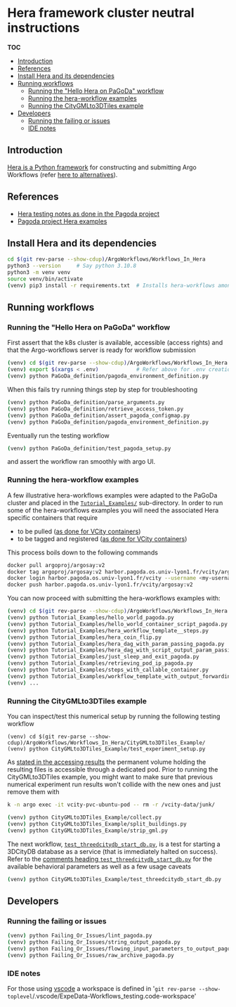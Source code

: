# Hera framework cluster neutral instructions 

**TOC**
<!-- TOC -->

- [Introduction](#introduction)
- [References](#references)
- [Install Hera and its dependencies](#install-hera-and-its-dependencies)
- [Running workflows](#running-workflows)
  - [Running the "Hello Hera on PaGoDa" workflow](#running-the-hello-hera-on-pagoda-workflow)
  - [Running the hera-workflow examples](#running-the-hera-workflow-examples)
  - [Running the CityGMLto3DTiles example](#running-the-citygmlto3dtiles-example)
- [Developers](#developers)
  - [Running the failing or issues](#running-the-failing-or-issues)
  - [IDE notes](#ide-notes)

<!-- /TOC -->

## Introduction
[Hera is a Python framework](https://github.com/argoproj-labs/hera-workflows)
for constructing and submitting Argo Workflows (refer
[here to alternatives](PythonWrappersAlternative.md)).

## References

* [Hera testing notes as done in the Pagoda project](https://gitlab.liris.cnrs.fr/pagoda/pagoda-charts-management/argo-workflows/-/blob/develop/argodocs/docs/heraworkflows.md)
* [Pagoda project Hera examples](https://gitlab.liris.cnrs.fr/pagoda/pagoda-charts-management/argo-workflows/-/tree/develop/hera-script)


## Install Hera and its dependencies

```bash
cd $(git rev-parse --show-cdup)/ArgoWorkflows/Workflows_In_Hera
python3 --version     # Say python 3.10.8 
python3 -m venv venv
source venv/bin/activate
(venv) pip3 install -r requirements.txt  # Installs hera-workflows among others
```

## Running workflows

### Running the "Hello Hera on PaGoDa" workflow

First assert that the k8s cluster is available, accessible (access rights) and
that the Argo-workflows server is ready for workflow submission  

```bash
(venv) cd $(git rev-parse --show-cdup)/ArgoWorkflows/Workflows_In_Hera
(venv) export $(xargs < .env)            # Refer above for .env creation
(venv) python PaGoDa_definition/pagoda_environment_definition.py
```

When this fails try running things step by step for troubleshooting

```bash
(venv) python PaGoDa_definition/parse_arguments.py
(venv) python PaGoDa_definition/retrieve_access_token.py
(venv) python PaGoDa_definition/assert_pagoda_configmap.py
(venv) python PaGoDa_definition/pagoda_environment_definition.py 
```

Eventually run the testing workflow

```bash
(venv) python PaGoDa_definition/test_pagoda_setup.py
```

and assert the workflow ran smoothly with argo UI.

### Running the hera-workflow examples

A few illustrative hera-workflows examples were adapted to the PaGoDa cluster
and placed in the 
[`Tutorial_Examples/`](../Workflows_In_Hera/Tutorial_Examples/) sub-directory.
In order to run some of the hera-workflows examples you will need the associated 
Hera specific containers that require
* to be pulled 
  ([as done for VCity containers](../With_CLI_Generic/Readme.md#buildpull-the-required-containers)) 
* to be tagged and registered
  ([as done for VCity containers](../On_PaGoDA_cluster/Readme.md#registering-the-container-images))

This process boils down to the following commands
```bash
docker pull argoproj/argosay:v2
docker tag argoproj/argosay:v2 harbor.pagoda.os.univ-lyon1.fr/vcity/argosay:v2
docker login harbor.pagoda.os.univ-lyon1.fr/vcity --username <my-username>
docker push harbor.pagoda.os.univ-lyon1.fr/vcity/argosay:v2
```

You can now proceed with submitting the hera-workflows examples with:

```bash
(venv) cd $(git rev-parse --show-cdup)/ArgoWorkflows/Workflows_In_Hera
(venv) python Tutorial_Examples/hello_world_pagoda.py
(venv) python Tutorial_Examples/hello_world_container_script_pagoda.py
(venv) python Tutorial_Examples/hera_workflow_template__steps.py
(venv) python Tutorial_Examples/hera_coin_flip.py
(venv) python Tutorial_Examples/hera_dag_with_param_passing_pagoda.py 
(venv) python Tutorial_Examples/hera_dag_with_script_output_param_passing_pagoda.py
(venv) python Tutorial_Examples/just_sleep_and_exit_pagoda.py
(venv) python Tutorial_Examples/retrieving_pod_ip_pagoda.py
(venv) python Tutorial_Examples/steps_with_callable_container.py
(venv) python Tutorial_Examples/workflow_template_with_output_forwarding.py
(venv) ...
```

### Running the CityGMLto3DTiles example

You can inspect/test this numerical setup by running the following testing
workflow

```
(venv) cd $(git rev-parse --show-cdup)/ArgoWorkflows/Workflows_In_Hera/CityGMLto3DTiles_Example/
(venv) python CityGMLto3DTiles_Example/test_experiment_setup.py
```

As
[stated in the accessing results](../On_PaGoDA_cluster/Readme.md#accessing-results)
the permanent volume holding the resulting files is accessible through a
dedicated pod. 
Prior to running the CityGMLto3DTiles example, you might want to make sure that 
previous numerical experiment run results won't collide with the new ones 
and just remove them with
```bash
k -n argo exec -it vcity-pvc-ubuntu-pod -- rm -r /vcity-data/junk/
```


```bash
(venv) python CityGMLto3DTiles_Example/collect.py
(venv) python CityGMLto3DTiles_Example/split_buildings.py
(venv) python CityGMLto3DTiles_Example/strip_gml.py 
```

The next workflow, 
[`test_threedcitydb_start_db.py`](../Workflows_In_Hera/CityGMLto3DTiles_Example/test_threedcitydb_start_db.py),
is a test for starting a 3DCityDB database as a service (that is immediately
halted on success). Refer to the
[comments heading `test_threedcitydb_start_db.py`](../Workflows_In_Hera/CityGMLto3DTiles_Example/test_threedcitydb_start_db.py)
for the available behavioral parameters as well as a few usage caveats
```bash
(venv) python CityGMLto3DTiles_Example/test_threedcitydb_start_db.py
```

## Developers

### Running the failing or issues
```bash
(venv) python Failing_Or_Issues/lint_pagoda.py
(venv) python Failing_Or_Issues/string_output_pagoda.py
(venv) python Failing_Or_Issues/flowing_input_parameters_to_output_pagoda.py
(venv) python Failing_Or_Issues/raw_archive_pagoda.py
```

### IDE notes

For those using [vscode](https://en.wikipedia.org/wiki/Visual_Studio_Code) a
workspace is defined in 
'`git rev-parse --show-toplevel`/.vscode/ExpeData-Workflows_testing.code-workspace'
